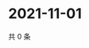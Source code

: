 # 2021-11-01

共 0 条

<!-- BEGIN WEIBO -->
<!-- 最后更新时间 Mon Nov 01 2021 19:07:21 GMT+0800 (China Standard Time) -->

<!-- END WEIBO -->
